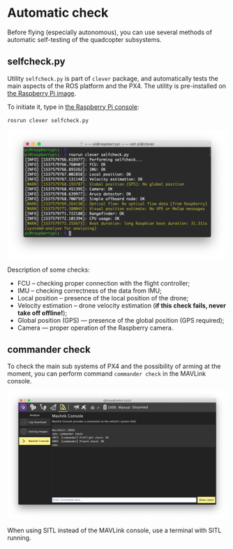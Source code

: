 # Automatic check

Before flying (especially autonomous), you can use several methods of automatic self-testing of the quadcopter subsystems.

## <span>selfcheck</span>.py

Utility `selfcheck.py` is part of `clever` package, and automatically tests the main aspects of the ROS platform and the PX4. The utility is pre-installed on [the Raspberry Pi image](microsd_images.md).

To initiate it, type in [the Raspberry Pi console](ssh.md):

```(bash)
rosrun clever selfcheck.py
```

<img src="../assets/selfcheck.png">

Description of some checks:

* FCU – checking proper connection with the flight controller;
* IMU – checking correctness of the data from IMU;
* Local position – presence of the local position of the drone;
* Velocity estimation – drone velocity estimation (**if this check fails, never take off offline!**);
* Global position (GPS) — presence of the global position (GPS required);
* Camera — proper operation of the Raspberry camera.

## commander check

To check the main sub systems of PX4 and the possibility of arming at the moment, you can perform command `commander check` in the MAVLink console.

<img src="../assets/commander-check.png">

When using SITL instead of the MAVLink console, use a terminal with SITL running.